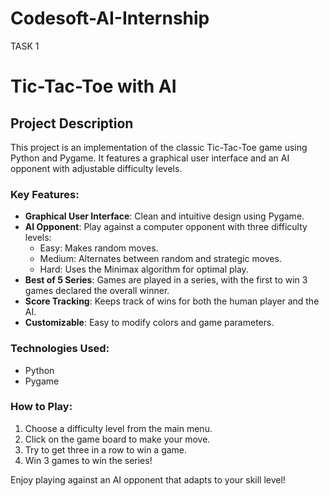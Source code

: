 # Codesoft-AI-Internship

TASK 1
# Tic-Tac-Toe with AI

## Project Description

This project is an implementation of the classic Tic-Tac-Toe game using Python and Pygame. It features a graphical user interface and an AI opponent with adjustable difficulty levels.

### Key Features:

- **Graphical User Interface**: Clean and intuitive design using Pygame.
- **AI Opponent**: Play against a computer opponent with three difficulty levels:
  - Easy: Makes random moves.
  - Medium: Alternates between random and strategic moves.
  - Hard: Uses the Minimax algorithm for optimal play.
- **Best of 5 Series**: Games are played in a series, with the first to win 3 games declared the overall winner.
- **Score Tracking**: Keeps track of wins for both the human player and the AI.
- **Customizable**: Easy to modify colors and game parameters.

### Technologies Used:

- Python
- Pygame

### How to Play:

1. Choose a difficulty level from the main menu.
2. Click on the game board to make your move.
3. Try to get three in a row to win a game.
4. Win 3 games to win the series!

Enjoy playing against an AI opponent that adapts to your skill level!
